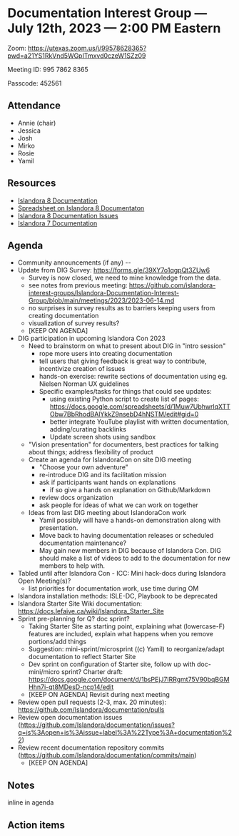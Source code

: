 # Documentation Interest Group — July 12th, 2023 — 2:00 PM Eastern

Zoom: https://utexas.zoom.us/j/99578628365?pwd=a21YS1RkVnd5WGpITmxvd0czeW1SZz09

Meeting ID: 995 7862 8365

Passcode: 452561

## Attendance

* Annie (chair)
* Jessica
* Josh
* Mirko
* Rosie
* Yamil

## Resources
* [Islandora 8 Documentation](https://islandora.github.io/documentation/)
* [Spreadsheet on Islandora 8 Documentaton](https://docs.google.com/spreadsheets/d/1E-kRw9xE60CKK0qL1-phzeVKjEZu3qBKZ9d3LH1hDEE/edit?usp=sharing)
* [Islandora 8 Documentation Issues](https://github.com/Islandora/documentation/issues?q=is%3Aopen+is%3Aissue+label%3A%22Type%3A+documentation%22)
* [Islandora 7 Documentation](https://wiki.lyrasis.org/display/ISLANDORA/Start)

## Agenda
- Community announcements (if any) --
- Update from DIG Survey: https://forms.gle/39XY7o1qgpQt3ZUw6
  - Survey is now closed, we need to mine knowledge from the data.
  - see notes from previous meeting: https://github.com/islandora-interest-groups/Islandora-Documentation-Interest-Group/blob/main/meetings/2023/2023-06-14.md
  - no surprises in survey results as to barriers keeping users from creating documentation
  - visualization of survey results?
  - [KEEP ON AGENDA]
- DIG participation in upcoming Islandora Con 2023
  - Need to brainstorm on what to present about DIG in "intro session"
    - rope more users into creating documentation
    - tell users that giving feedback is great way to contribute, incentivize creation of issues
    - hands-on exercise: rewrite sections of documentation using eg. Nielsen Norman UX guidelines
    - Specific examples/tasks for things that could see updates:
      - using existing Python script to create list of pages: https://docs.google.com/spreadsheets/d/1Muw7UbhwrlqXTTObw7BbRhodBAlYkkZ9nsebD4hNSTM/edit#gid=0
      - better integrate YouTube playlist with written documentation, adding/curating backlinks
      - Update screen shots using sandbox
  - "Vision presentation" for documenters, best practices for talking about things; address flexibility of product
  - Create an agenda for IslandoraCon on site DIG meeting
    - "Choose your own adventure"
    - re-introduce DIG and its facilitation mission
    - ask if participants want hands on explanations
      - if so give a hands on explanation on Github/Markdown
    - review docs organization
    - ask people for ideas of what we can work on together
  - Ideas from last DIG meeting about IslandoraCon work
      - Yamil possibly will have a hands-on demonstration along with presentation.
      - Move back to having documentation releases or scheduled documentation maintenance?
      - May gain new members in DIG because of Islandora Con. DIG should make a list of videos to add to the documentation for new members to help with.
- Tabled until after Islandora Con - ICC: Mini hack-docs during Islandora Open Meeting(s)?
    - list priorities for documentation work, use time during OM
- Islandora installation methods: ISLE-DC, Playbook to be deprecated
- Islandora Starter Site Wiki documentation: https://docs.lefaive.ca/wiki/Islandora_Starter_Site
- Sprint pre-planning for Q? doc sprint?
    - Taking Starter Site as starting point, explaining what (lowercase-F) features are included, explain what happens when you remove portions/add things
    - Suggestion: mini-sprint/microsprint ((c) Yamil) to reorganize/adapt documentation to reflect Starter Site
    - Dev sprint on configuration of Starter site, follow up with doc-mini/micro sprint? Charter draft: https://docs.google.com/document/d/1bsPEjJ7lRRgmt75V90bqBGMHhn7i-qt8MDesD-ncp14/edit
    - [KEEP ON AGENDA] Revisit during next meeting
- Review open pull requests (2-3, max. 20 minutes): https://github.com/Islandora/documentation/pulls
- Review open documentation issues (https://github.com/Islandora/documentation/issues?q=is%3Aopen+is%3Aissue+label%3A%22Type%3A+documentation%22)
- Review recent documentation repository commits (https://github.com/Islandora/documentation/commits/main)
    - [KEEP ON AGENDA] 

## Notes
inline in agenda

## Action items
